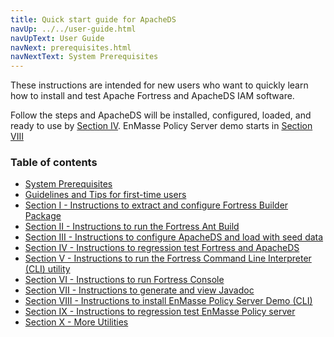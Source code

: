 ```yaml
---
title: Quick start guide for ApacheDS
navUp: ../../user-guide.html
navUpText: User Guide
navNext: prerequisites.html
navNextText: System Prerequisites
---
```


These instructions are intended for new users who want to quickly learn how to install and test Apache Fortress and ApacheDS IAM software.

Follow the steps and ApacheDS will be installed, configured, loaded, and ready to use by [Section IV](section-IV.html). EnMasse Policy Server demo starts in [Section VIII](section-VIII.html)

### Table of contents

* [System Prerequisites](prerequisites.html)
* [Guidelines and Tips for first-time users](guidelines.html)
* [Section I - Instructions to extract and configure Fortress Builder Package](section-I.html)
* [Section II - Instructions to run the Fortress Ant Build](section-II.html)
* [Section III - Instructions to configure ApacheDS and load with seed data](section-III.html)
* [Section IV - Instructions to regression test Fortress and ApacheDS](section-IV.html)
* [Section V - Instructions to run the Fortress Command Line Interpreter (CLI) utility](section-V.html)
* [Section VI - Instructions to run Fortress Console](section-VI.html)
* [Section VII - Instructions to generate and view Javadoc](section-VII.html)
* [Section VIII - Instructions to install EnMasse Policy Server Demo (CLI)](section-VIII.html)
* [Section IX - Instructions to regression test EnMasse Policy server](section-IX.html)
* [Section X - More Utilities](section-X.html)


